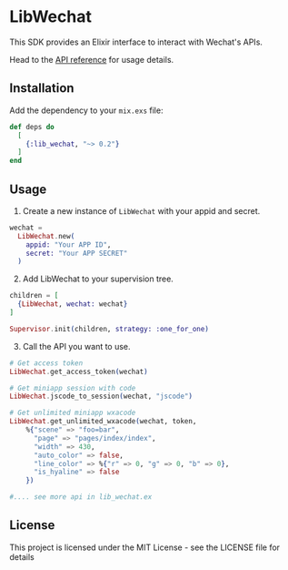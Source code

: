 <!-- MDOC !-->
# LibWechat

This SDK provides an Elixir interface to interact with Wechat's APIs.

Head to the [API reference](https://hexdocs.pm/lib_wechat/LibWechat.html) for usage details.

## Installation

Add the dependency to your `mix.exs` file:

```elixir
def deps do
  [
    {:lib_wechat, "~> 0.2"}
  ]
end
```

## Usage

1. Create a new instance of `LibWechat` with your appid and secret.

```elixir
wechat =
  LibWechat.new(
    appid: "Your APP ID",
    secret: "Your APP SECRET"
  )
```

2. Add LibWechat to your supervision tree.

```elixir
children = [
  {LibWechat, wechat: wechat}
]

Supervisor.init(children, strategy: :one_for_one)
```

3. Call the API you want to use.

```elixir
# Get access token
LibWechat.get_access_token(wechat)

# Get miniapp session with code
LibWechat.jscode_to_session(wechat, "jscode")

# Get unlimited miniapp wxacode
LibWechat.get_unlimited_wxacode(wechat, token,
    %{"scene" => "foo=bar",
      "page" => "pages/index/index",
      "width" => 430,
      "auto_color" => false,
      "line_color" => %{"r" => 0, "g" => 0, "b" => 0},
      "is_hyaline" => false
    })

#.... see more api in lib_wechat.ex
```


## License
This project is licensed under the MIT License - see the LICENSE file for details